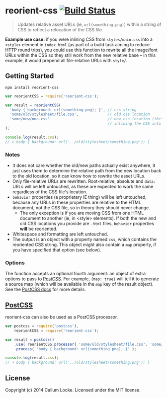 # reorient-css [![Build Status](https://secure.travis-ci.org/callumlocke/reorient-css.png?branch=master)](http://travis-ci.org/callumlocke/reorient-css)

> Updates relative asset URLs (ie, `url(something.png)`) within a string of CSS to reflect a relocation of the CSS file.

**Example use case:** if you were inlining CSS from `styles/main.css` into a `<style>` element in `index.html` (as part of a build task aiming to reduce HTTP round trips), you could use this function to rewrite all the image/font URLs within the CSS so they still work from the new relative base – in this example, it would prepend all file-relative URLs with `style/`.


## Getting Started

`npm install reorient-css`

```javascript
var reorientCSS = require('reorient-css');

var result = reorientCSS(
  'body { background: url(something.png); }', // css string
  'some/old/stylesheet/file.css',             // old css location
  'some/new/one.css'                          // new css location (this could even be an .html file, if you're
                                              // inlining the CSS into a <style> element)
);

console.log(result.css);
// > body { background: url('../old/stylesheet/something.png'); }
```

### Notes

- It does not care whether the old/new paths actually exist anywhere, it just uses them to determine the relative path from the new location back to the old location, so it can know how to rewrite the asset URLs.
- Only file-relative URLs are rewritten. Root-relative, absolute and `data:` URLs will be left untouched, as these are expected to work the same regardless of the CSS file's location.
- `behavior` properties (a proprietary IE thing) will be left untouched, because any URLs in these properties are relative to the HTML document, not the CSS file, so in theory they should never change.
  - The only exception is if you are moving CSS from one HTML document to another (ie, in &lt;style&gt; elements). If both the new and old CSS locations you provide are `.html` files, `behavior` properties **will** be reoriented.
- Whitespace and formatting are left untouched.
- The output is an object with a property named `css`, which contains the reoriented CSS string. This object might also contain a `map` property, if you have specified that option (see below).


### Options

The function accepts an optional fourth argument: an object of extra options to pass to [PostCSS](https://github.com/ai/postcss). For example, `{map: true}` will tell it to generate a source map (which will be available in the `map` key of the result object). See the [PostCSS docs](https://github.com/ai/postcss#source-map-1) for more details.

## [PostCSS](https://github.com/ai/postcss)

reorient-css can also be used as a PostCSS processor.

```javascript
var postcss = require('postcss'),
	reorientCSS = require('reorient-css');

var result = postcss()
	.use( reorientCSS.processor( 'some/old/stylesheet/file.css', 'some/new/one.css' ) )
	.process( 'body { background: url(something.png); }' );

console.log(result.css);
// > body { background: url('../old/stylesheet/something.png'); }
```

## License
Copyright (c) 2014 Callum Locke. Licensed under the MIT license.
